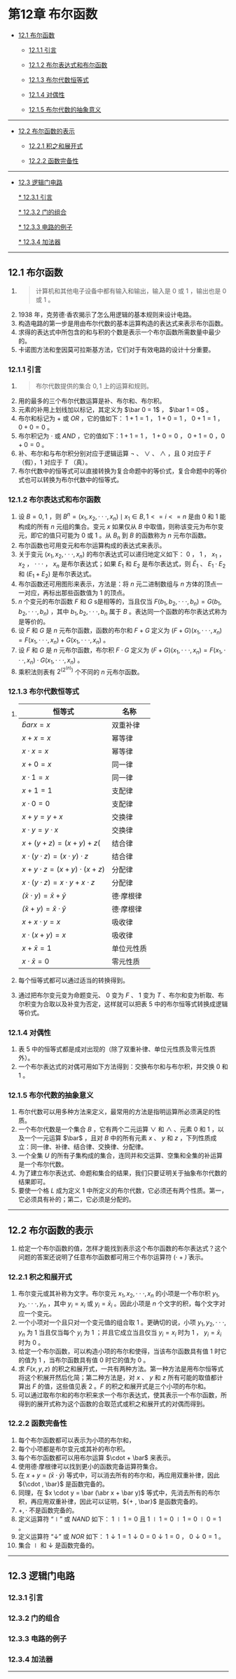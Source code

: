 # 第12章 布尔函数

* [12.1 布尔函数](#121-布尔函数)

  * [12.1.1 引言](#1211-引言)

  * [12.1.2 布尔表达式和布尔函数](#1212-布尔表达式和布尔函数)

  * [12.1.3 布尔代数恒等式](#1213-布尔代数恒等式)

  * [12.1.4 对偶性](#1214-对偶性)

  * [12.1.5 布尔代数的抽象意义](#1215-布尔代数的抽象意义)

---

* [12.2 布尔函数的表示](#122-布尔函数的表示)

  * [12.2.1 积之和展开式](#1221-积之和展开式)

  * [12.2.2 函数完备性](#1222-函数完备性)

---

* [12.3 逻辑门电路](#123-逻辑门电路)

  [* 12.3.1 引言](#1231-引言)

  [* 12.3.2 门的组合](#1232-门的组合)

  [* 12.3.3 电路的例子](#1233-电路的例子)

  [* 12.3.4 加法器](#1234-加法器)

---

## 12.1 布尔函数

1. >计算机和其他电子设备中都有输入和输出，输入是 $0$ 或 $1$ ，输出也是 $0$ 或 $1$ 。
2. $1938$ 年，克劳德·香农揭示了怎么用逻辑的基本规则来设计电路。
3. 构造电路的第一步是用由布尔代数的基本运算构造的表达式来表示布尔函数。
4. 求得的表达式中所包含的和与积的个数是表示一个布尔函数所需数量中最少的。
5. 卡诺图方法和奎因莫可拉斯基方法，它们对于有效电路的设计十分重要。

### 12.1.1 引言

1. >布尔代数提供的集合 ${0,1}$ 上的运算和规则。
2. 用的最多的三个布尔代数运算是补、布尔和、布尔积。
3. 元素的补用上划线加以标记，其定义为 $\bar 0 = 1$ ， $\bar 1 = 0$ 。
4. 布尔和标记为 $+$ 或 $OR$ ，它的值如下： $1 + 1 = 1$ ， $1 + 0 = 1$ ， $0 + 1 = 1$ ，$0 + 0 = 0$ 。
5. 布尔积记为 $\cdot$ 或 $AND$ ，它的值如下：$1 + 1 = 1$ ， $1 + 0 = 0$ ， $0 + 1 = 0$ ，$0 + 0 = 0$ 。
6. 补、布尔和与布尔积分别对应于逻辑运算 $\neg$ 、 $\vee$ 、 $\wedge$ ，且 $0$ 对应于 $F$ （假），$1$ 对应于 $T$ （真）。
7. 布尔代数中的恒等式可以直接转换为复合命题中的等价式，复合命题中的等价式也可以转换为布尔代数中的恒等式。

### 12.1.2 布尔表达式和布尔函数

1. 设 $B = {0,1}$ ，则 $B^n = {(x_1 , x_2 , \cdot \cdot \cdot , x_n) \mid x_1 \in B ,1 <= i <= n}$ 是由 $0$ 和 $1$ 能构成的所有 $n$ 元组的集合。变元 $x$ 如果仅从 $B$ 中取值，则称该变元为布尔变元，即它的值只可能为 $0$ 或 $1$ 。从 $B_n$ 到 $B$ 的函数称为 $n$ 元布尔函数。
2. 布尔函数也可用变元和布尔运算构成的表达式来表示。
3. 关于变元 $(x_1 , x_2 , \cdot \cdot \cdot , x_n)$ 的布尔表达式可以递归地定义如下： $0$ ， $1$ ， $x_1$ ， $x_2$ ， $\cdot \cdot \cdot$ ， $x_n$ 是布尔表达式；如果 $E_1$ 和 $E_2$ 是布尔表达式，则 $\bar E_1$ 、 $E_1 \cdot E_2$ 和 $(E_1 + E_2)$ 是布尔表达式。
4. 布尔函数还可用图形来表示，方法是：将 $n$ 元二进制数组与 $n$ 方体的顶点一一对应，再标出那些函数值为 $1$ 的顶点。
5. $n$ 个变元的布尔函数 $F$ 和 $G$ s是相等的，当且仅当 $F(b_1,b_2, \cdot \cdot \cdot , b_n) = G(b_1,b_2, \cdot \cdot \cdot , b_n)$ ，其中 $b_1,b_2, \cdot \cdot \cdot , b_n$ 属于 $B$ 。表达同一个函数的布尔表达式称为是等价的。
6. 设 $F$ 和 $G$ 是 $n$ 元布尔函数，函数的布尔和 $F + G$ 定义为 $(F + G)(x_1, \cdot \cdot \cdot , x_n) = F(x_1, \cdot \cdot \cdot , x_n) + G(x_1, \cdot \cdot \cdot , x_n)$ 。
7. 设 $F$ 和 $G$ 是 $n$ 元布尔函数，布尔积 $F \cdot G$ 定义为 $(F + G)(x_1, \cdot \cdot \cdot , x_n) = F(x_1, \cdot \cdot \cdot , x_n)  \cdot G(x_1, \cdot \cdot \cdot , x_n)$ 。
8. 乘积法则表有 $2^(2^(n))$ 个不同的 $n$ 元布尔函数。

### 12.1.3 布尔代数恒等式

1. |恒等式|名称|
   |----|----|
   |$\bar bar x = x$|双重补律|
   |$x + x = x$|幂等律|
   |$x \cdot x = x$|幂等律|
   |$x + 0 = x$|同一律|
   |$x \cdot 1 = x$|同一律|
   |$x + 1 = 1$|支配律|
   |$x \cdot 0 = 0$|支配律|
   |$x + y = y + x$|交换律|
   |$x \cdot y = y \cdot x$|交换律|
   |$x + (y + z) = (x + y) + z($|结合律|
   |$x \cdot (y \cdot z) = (x \cdot y) \cdot z$|结合律|
   |$x + y \cdot z = (x + y) \cdot (x + z)$|分配律|
   |$x \cdot (y \cdot z) = x \cdot y + x \cdot z$|分配律|
   |$\bar (x \cdot y) = \bar x + \bar y$|德·摩根律|
   |$\bar (x + y) = \bar x \cdot \bar y$|德·摩根律|
   |$x + x \cdot y = x$|吸收律|
   |$x \cdot (x + y) = x$|吸收律|
   |$x + \bar x = 1$|单位元性质|
   |$x \cdot \bar x = 0$|零元性质|

2. 每个恒等式都可以通过适当的转换得到。
3. 通过把布尔变元变为命题变元、 $0$ 变为 $F$ 、 $1$ 变为 $T$ 、布尔和变为析取、布尔积变为合取以及补变为否定，这样就可以把表 $5$ 中的布尔恒等式转换成逻辑等价式。

### 12.1.4 对偶性

1. 表 $5$ 中的恒等式都是成对出现的（除了双重补律、单位元性质及零元性质外）。
2. 一个布尔表达式的对偶可用如下方法得到：交换布尔和与布尔积，并交换 $0$ 和 $1$ 。

### 12.1.5 布尔代数的抽象意义

1. 布尔代数可以用多种方法来定义，最常用的方法是指明运算所必须满足的性质。
2. 一个布尔代数是一个集合 $B$ ，它有两个二元运算 $\vee$ 和 $\wedge$ 、元素 $0$ 和 $1$ ，以及一个一元运算 $\bar$ ，且对 $B$ 中的所有元素 $x$ 、 $y$ 和 $z$ ，下列性质成立：同一律、补律、结合律、交换律、分配律。
3. 一个全集 $U$ 的所有子集构成的集合，连同并和交运算、空集和全集的补运算是一个布尔代数。
4. 为了建立布尔表达式、命题和集合的结果，我们只要证明关于抽象布尔代数的结果即可。
5. 要使一个格 $L$ 成为定义 $1$ 中所定义的布尔代数，它必须还有两个性质。第一，它必须具有补的；第二，它必须是分配的。

---

## 12.2 布尔函数的表示

1. 给定一个布尔函数的值，怎样才能找到表示这个布尔函数的布尔表达式？这个问题的答案还说明了任意布尔函数都可用三个布尔运算符 $(\cdot + \bar)$ 表示。

### 12.2.1 积之和展开式

1. 布尔变元或其补称为文字。布尔变元 $x_1, x_2, \cdot \cdot \cdot ,x_n$ 的小项是一个布尔积 $y_1, y_2, \cdot \cdot \cdot ,y_n$ ，其中 $y_i = x_i$ 或 $y_i = \bar x_i$ 。因此小项是 $n$ 个文字的积，每个文字对应一个变元。
2. 一个小项对一个且只对一个变元值的组合取 $1$ 。更确切的说，小项 $y_1, y_2, \cdot \cdot \cdot ,y_n$ 为 $1$ 当且仅当每个 $y_i$ 为 $1$ ；并且它成立当且仅当 $y_i = x_i$ 时为 $1$ ， $y_i = \bar x_i$ 时为 $0$ 。
3. 给定一个布尔函数，可以构造小项的布尔和使得，当该布尔函数具有值 $1$ 时它的值为 $1$ ，当布尔函数具有值 $0$ 时它的值为 $0$ 。
4. 求 $F(x,y,z)$ 的积之和展开式，一共有两种方法。第一种方法是用布尔恒等式将这个积展开然后化简；第二种方法是，对 $x$ 、 $y$ 和 $z$ 所有可能的取值都计算出 $F$ 的值，这些值见表 $2$ 。$F$ 的积之和展开式是三个小项的布尔和。
5. 可以通过取布尔和的布尔积来求一个布尔表达式，使其表示一个布尔函数，所得到的展开式称为这个函数的合取范式或积之和展开式的对偶而得到。

### 12.2.2 函数完备性

1. 每个布尔函数都可以表示为小项的布尔和，
2. 每个小项都是布尔变元或其补的布尔积。
3. 每个布尔函数都可以用布尔运算 $\cdot + \bar$ 来表示。
4. 使用德·摩根律可以找到更小的函数完备运算符集合。
5. 在 $x + y = \bar (\bar x \cdot \bar y)$ 等式中，可以消去所有的布尔和，再应用双重补律，因此 ${\cdot , \bar}$ 是函数完备的。
6. 同理，在 $x \cdot y = \bar (\abr x + \bar y)$ 等式中，先消去所有的布尔积，再应用双重补律，因此可以证明，${+ , \bar}$ 是函数完备的。
7. ${+ , \cdot}$ 不是函数完备的。
8. 定义运算符 “$\mid$” 或 $NAND$ 如下： $1 \mid 1 = 0$ 且 $1 \mid 1 = 0 \mid 1 = 0 \mid 0 = 1$ 。
9. 定义运算符 “$\downarrow$” 或 $NOR$ 如下： $1 \downarrow 1 = 1 \downarrow 0 = 0 \downarrow 1 = 0$ ， $0 \downarrow 0 = 1$ 。
10. 集合 ${\mid}$ 和 ${\downarrow}$ 是函数完备的。

---

## 12.3 逻辑门电路

### 12.3.1 引言

### 12.3.2 门的组合

### 12.3.3 电路的例子

### 12.3.4 加法器

---
